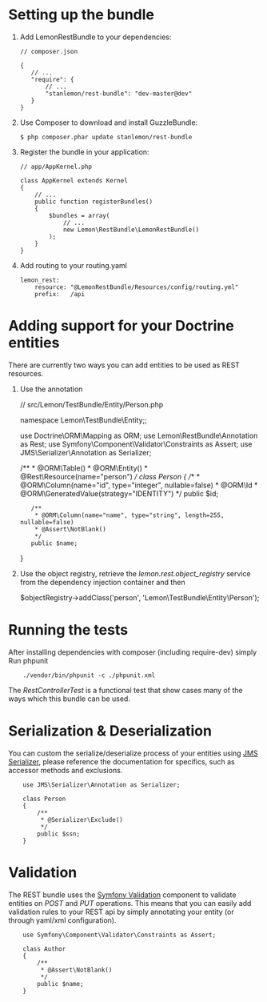 Setting up the bundle
=====================

 1. Add LemonRestBundle to your dependencies:

        // composer.json

        {
           // ...
           "require": {
               // ...
               "stanlemon/rest-bundle": "dev-master@dev"
           }
        }

 2. Use Composer to download and install GuzzleBundle:

        $ php composer.phar update stanlemon/rest-bundle

 3. Register the bundle in your application:

        // app/AppKernel.php

        class AppKernel extends Kernel
        {
            // ...
            public function registerBundles()
            {
                $bundles = array(
                    // ...
                    new Lemon\RestBundle\LemonRestBundle()
                );
            }
        }

 4. Add routing to your routing.yaml
 
        lemon_rest:
            resource: "@LemonRestBundle/Resources/config/routing.yml"
            prefix:   /api

Adding support for your Doctrine entities
=====================

There are currently two ways you can add entities to be used as REST resources.

  1. Use the annotation

        // src/Lemon/TestBundle/Entity/Person.php
        
        namespace Lemon\TestBundle\Entity;;
        
        use Doctrine\ORM\Mapping as ORM;
        use Lemon\RestBundle\Annotation as Rest;
        use Symfony\Component\Validator\Constraints as Assert;
        use JMS\Serializer\Annotation as Serializer;
        
        /**
         * @ORM\Table()
         * @ORM\Entity()
         * @Rest\Resource(name="person")
         */
        class Person
        {
            /**
             * @ORM\Column(name="id", type="integer", nullable=false)
             * @ORM\Id
             * @ORM\GeneratedValue(strategy="IDENTITY")
             */
            public $id;
        
            /**
             * @ORM\Column(name="name", type="string", length=255, nullable=false)
             * @Assert\NotBlank()
             */
            public $name;
        }
        
  2. Use the object registry, retrieve the _lemon.rest.object_registry_ service from the dependency injection container and then
  
        $objectRegistry->addClass('person', 'Lemon\TestBundle\Entity\Person');


Running the tests
=====================
After installing dependencies with composer (including require-dev) simply Run phpunit

        ./vendor/bin/phpunit -c ./phpunit.xml

The _RestControllerTest_ is a functional test that show cases many of the ways which this bundle can be used.
        
Serialization & Deserialization
=====================

You can custom the serialize/deserialize process of your entities using [JMS Serializer](http://jmsyst.com/libs/serializer), please reference the documentation for specifics, such as accessor methods and exclusions.

        use JMS\Serializer\Annotation as Serializer;
        
        class Person
        {
            /**
             * @Serializer\Exclude()
             */
            public $ssn;
        }

Validation
=====================

The REST bundle uses the [Symfony Validation](http://symfony.com/doc/current/book/validation.html) component to validate entities on _POST_ and _PUT_ operations.  This means that you can easily add validation rules to your REST api by simply annotating your entity (or through yaml/xml configuration).

        use Symfony\Component\Validator\Constraints as Assert;
        
        class Author
        {
            /**
             * @Assert\NotBlank()
             */
            public $name;
        }
